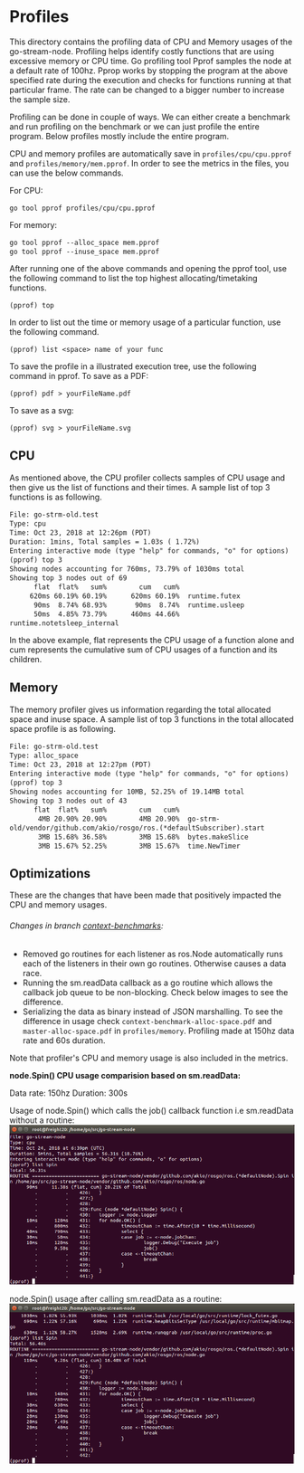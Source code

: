 # Profiles
This directory contains the profiling data of CPU and Memory usages of the go-stream-node. Profiling helps identify costly functions that are using excessive memory or CPU time. Go profiling tool Pprof samples the node at a default rate of 100hz. Pprop works by stopping the program at the above specified rate during the execution and checks for functions running at that particular frame. The rate can be changed to a bigger number to increase the sample size.

Profiling can be done in couple of ways. We can either create a benchmark and run profiling on the benchmark or we can just profile the entire program. Below profiles mostly include the entire program.

CPU and memory profiles are automatically save in `profiles/cpu/cpu.pprof` and `profiles/memory/mem.pprof`. In order to see the metrics in the files, you can use the below commands.

For CPU:
```
go tool pprof profiles/cpu/cpu.pprof
```
For memory:
```
go tool pprof --alloc_space mem.pprof
go tool pprof --inuse_space mem.pprof
```
After running one of the above commands and opening the pprof tool, use the following command to list the top highest allocating/timetaking functions.
```
(pprof) top
```
In order to list out the time or memory usage of a particular function, use the following command.
```
(pprof) list <space> name of your func
```
To save the profile in a illustrated execution tree, use the following command in pprof.
To save as a PDF:
```
(pprof) pdf > yourFileName.pdf
```
To save as a svg:
```
(pprof) svg > yourFileName.svg
```

## CPU
As mentioned above, the CPU profiler collects samples of CPU usage and then give us the list of functions and their times. A sample list of top 3 functions is as following.
```
File: go-strm-old.test
Type: cpu
Time: Oct 23, 2018 at 12:26pm (PDT)
Duration: 1mins, Total samples = 1.03s ( 1.72%)
Entering interactive mode (type "help" for commands, "o" for options)
(pprof) top 3
Showing nodes accounting for 760ms, 73.79% of 1030ms total
Showing top 3 nodes out of 69
      flat  flat%   sum%        cum   cum%
     620ms 60.19% 60.19%      620ms 60.19%  runtime.futex
      90ms  8.74% 68.93%       90ms  8.74%  runtime.usleep
      50ms  4.85% 73.79%      460ms 44.66%  runtime.notetsleep_internal
```
In the above example, flat represents the CPU usage of a function alone and cum represents the cumulative sum of CPU usages of a function and its children.

## Memory
The memory profiler gives us information regarding the total allocated space and inuse space. A sample list of top 3 functions in the total allocated space profile is as following.
```
File: go-strm-old.test
Type: alloc_space
Time: Oct 23, 2018 at 12:27pm (PDT)
Entering interactive mode (type "help" for commands, "o" for options)
(pprof) top 3
Showing nodes accounting for 10MB, 52.25% of 19.14MB total
Showing top 3 nodes out of 43
      flat  flat%   sum%        cum   cum%
       4MB 20.90% 20.90%        4MB 20.90%  go-strm-old/vendor/github.com/akio/rosgo/ros.(*defaultSubscriber).start
       3MB 15.68% 36.58%        3MB 15.68%  bytes.makeSlice
       3MB 15.67% 52.25%        3MB 15.67%  time.NewTimer
```

## Optimizations
These are the changes that have been made that positively impacted the CPU and memory usages.

###### Changes in branch [context-benchmarks](https://github.com/cjds/go-stream-node/commit/be4cfecb20f6964ad127424d5d1e02c961208e1c):
* Removed go routines for each listener as ros.Node automatically runs each of the listeners in their own go routines. Otherwise causes a data race.
* Running the sm.readData callback as a go routine which allows the callback job queue to be non-blocking. Check below images to see the difference.
* Serializing the data as binary instead of JSON marshalling. To see the difference in usage check `context-benchmark-alloc-space.pdf` and `master-alloc-space.pdf` in `profiles/memory`. Profiling made at 150hz data rate and 60s duration.

Note that profiler's CPU and memory usage is also included in the metrics.

**node.Spin() CPU usage comparision based on sm.readData:**

Data rate: 150hz
Duration: 300s

Usage of node.Spin() which calls the job() callback function i.e sm.readData without a routine:
<img src="images/node.Spin-Usage-Without-goroutine-300s.png" width="650">

node.Spin() usage after calling sm.readData as a routine:
<img src="images/node.Spin-Usage-goroutine-300s.png" width="650">
